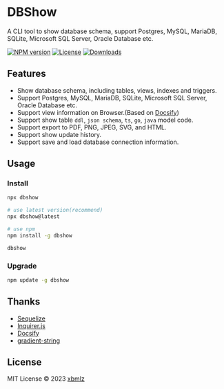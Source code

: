 # DBShow

A CLI tool to show database schema, support Postgres, MySQL, MariaDB, SQLite, Microsoft SQL Server, Oracle Database etc.

[![NPM version](https://img.shields.io/npm/v/dbshow)](https://www.npmjs.com/package/dbshow)
[![License](https://img.shields.io/npm/l/dbshow)](LICENSE)
[![Downloads](https://img.shields.io/npm/dm/dbshow)](https://npm-stat.com/charts.html?package=dbshow)

## Features

- Show database schema, including tables, views, indexes and triggers.
- Support Postgres, MySQL, MariaDB, SQLite, Microsoft SQL Server, Oracle Database etc.
- Support view information on Browser.(Based on [Docsify](https://docsify.js.org/#/))
- Support show table `ddl`, `json schema`, `ts`, `go`, `java` model code.
- Support export to PDF, PNG, JPEG, SVG, and HTML.
- Support show update history.
- Support save and load database connection information.

## Usage

### Install

```bash
npx dbshow

# use latest version(recommend)
npx dbshow@latest

# use npm
npm install -g dbshow

dbshow
```

### Upgrade

```bash
npm update -g dbshow
```

## Thanks

- [Sequelize](https://sequelize.org/)
- [Inquirer.js](https://github.com/SBoudrias/Inquirer.js)
- [Docsify](https://docsify.js.org/#/)
- [gradient-string](https://github.com/bokub/gradient-string)

## License

MIT License © 2023 [xbmlz](https://github.com/xblmz)
